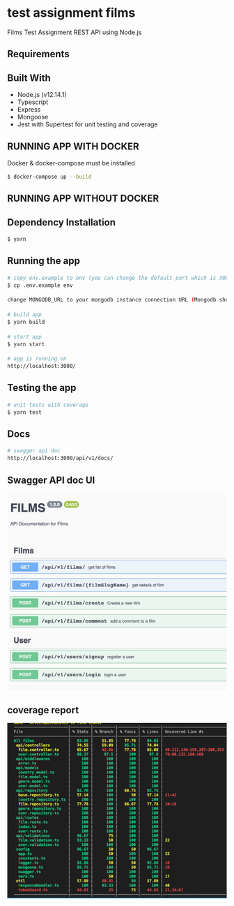 # test assignment films
Films Test Assignment REST API using Node.js

## Requirements

## Built With
- Node.js (v12.14.1)
- Typescript
- Express
- Mongoose
- Jest with Supertest for unit testing and coverage

## RUNNING APP WITH DOCKER
Docker & docker-compose must be installed

```bash
$ docker-compose up --build
```

## RUNNING APP WITHOUT DOCKER

## Dependency Installation

```bash
$ yarn 
```
## Running the app

```bash
# copy env.example to env (you can change the default port which is 3000)
$ cp .env.example env

change MONGODB_URL to your mongodb instance connection URL (Mongodb should be installed and running)

# build app
$ yarn build

# start app
$ yarn start

# app is running on
http://localhost:3000/

```
## Testing the app

```bash
# unit tests with coverage
$ yarn test

```

## Docs

```bash
# swagger api doc
http://localhost:3000/api/v1/docs/

```

## Swagger API doc UI

![Swagger UI](https://github.com/yogeshkathayat/test-assignment-films/raw/master/swagger.png)

## coverage report

![Unit Test with coverage](https://github.com/yogeshkathayat/test-assignment-films/raw/master/coverage.png)
